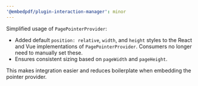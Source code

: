 ```yaml
---
'@embedpdf/plugin-interaction-manager': minor
---
```


Simplified usage of `PagePointerProvider`:

- Added default `position: relative`, `width`, and `height` styles to the React and Vue implementations of `PagePointerProvider`. Consumers no longer need to manually set these.
- Ensures consistent sizing based on `pageWidth` and `pageHeight`.

This makes integration easier and reduces boilerplate when embedding the pointer provider.
